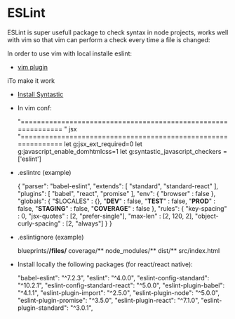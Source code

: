 # ESLint

ESLint is super usefull package to check syntax in node projects, works well with vim so that vim can
perform a check every time a file is changed:

In order to use vim with local installe eslint:

- [vim plugin](https://github.com/mtscout6/syntastic-local-eslint.vim)

iTo make it work

- [Install Syntastic](https://github.com/vim-syntastic/syntastic)
- In vim conf:

    "==============================================================
    " jsx
    "==============================================================
    let g:jsx_ext_required=0
    let g:javascript_enable_domhtmlcss=1
    let g:syntastic_javascript_checkers = ['eslint']

- .eslintrc (example)

    {
      "parser": "babel-eslint",
      "extends": [
        "standard",
        "standard-react"
      ],
      "plugins": [
        "babel",
        "react",
        "promise"
      ],
      "env": {
        "browser" : false
      },
      "globals": {
        "$LOCALES"  : {},
        "__DEV__"      : false,
        "__TEST__"     : false,
        "__PROD__"     : false,
        "__STAGING__"  : false,
        "__COVERAGE__" : false
      },
      "rules": {
        "key-spacing"          : 0,
        "jsx-quotes"           : [2, "prefer-single"],
        "max-len"              : [2, 120, 2],
        "object-curly-spacing" : [2, "always"]
      }
    }

- .eslintignore (example)

    blueprints/**/files/**
    coverage/**
    node_modules/**
    dist/**
    src/index.html

- Install locally the following packages (for react/react native):

    "babel-eslint": "^7.2.3",
    "eslint": "^4.0.0",
    "eslint-config-standard": "^10.2.1",
    "eslint-config-standard-react": "^5.0.0",
    "eslint-plugin-babel": "^4.1.1",
    "eslint-plugin-import": "^2.5.0",
    "eslint-plugin-node": "^5.0.0",
    "eslint-plugin-promise": "^3.5.0",
    "eslint-plugin-react": "^7.1.0",
    "eslint-plugin-standard": "^3.0.1",
